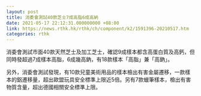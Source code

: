 ```yaml
---
layout: post
title: 消委會測試40款芝士7成高脂6成高納
date: 2021-05-17 22:12:31.000000000 +08:00
link: https://news.rthk.hk/rthk/ch/component/k2/1591396-20210517.htm
categories: rthk
---
```


消委會測試市面40款天然芝士及加工芝士，確認9成樣本都含高蛋白質及高鈣，但同時發超過7成樣本高脂，6成幾高鈉，有18款樣本「高脂」兼「高鈉」。

另外，消委會測試發現，有10款兒童美術用品的樣本檢出有害金屬遷移，一款樣本的鋁遷移量，超出歐盟玩具安全標準上限近5倍。另有7款蠟筆樣本，檢出有害物質含量，超出德國相關安全標準上限。
